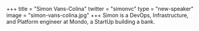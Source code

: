 +++
title = "Simon Vans-Colina"
twitter = "simonvc"
type = "new-speaker"
image = "simon-vans-colina.jpg"
+++
Simon is a DevOps, Infrastructure, and Platform engineer at Mondo, a StartUp building a bank.